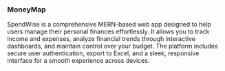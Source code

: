 ### MoneyMap
SpendWise is a comprehensive MERN-based web app designed to help users manage their personal finances effortlessly. It allows you to track income and expenses, analyze financial trends through interactive dashboards, and maintain control over your budget. The platform includes secure user authentication, export to Excel, and a sleek, responsive interface for a smooth experience across devices.
